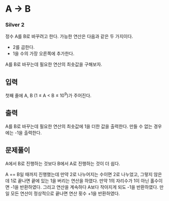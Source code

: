 # A → B

### Silver 2

정수 A를 B로 바꾸려고 한다. 가능한 연산은 다음과 같은 두 가지이다.

- 2를 곱한다.
- 1을 수의 가장 오른쪽에 추가한다. 

A를 B로 바꾸는데 필요한 연산의 최솟값을 구해보자.

## 입력
첫째 줄에 A, B (1 ≤ A < B ≤ 10<sup>9</sup>)가 주어진다.

## 출력
A를 B로 바꾸는데 필요한 연산의 최솟값에 1을 더한 값을 출력한다. 만들 수 없는 경우에는 -1을 출력한다.

## 문제풀이
A에서 B로 진행하는 것보다 B에서 A로 진행하는 것이 더 쉽다.

A == B일 때까지 진행했는데 만약 2로 나누어지는 수이면 2로 나누었고, 그렇지 않은데 1로 끝나면 끝에 있는 1을 버리는 연산을 하였다. 만약 1의 자리수가 1이 아닌 홀수이면 -1을 반환하였다. 그리고 연산을 계속하다 A보다 작아지게 되도 -1을 반환하였다. 만일 모든 연산이 정상적으로 끝나면 연산 횟수 +1을 반환하였다.